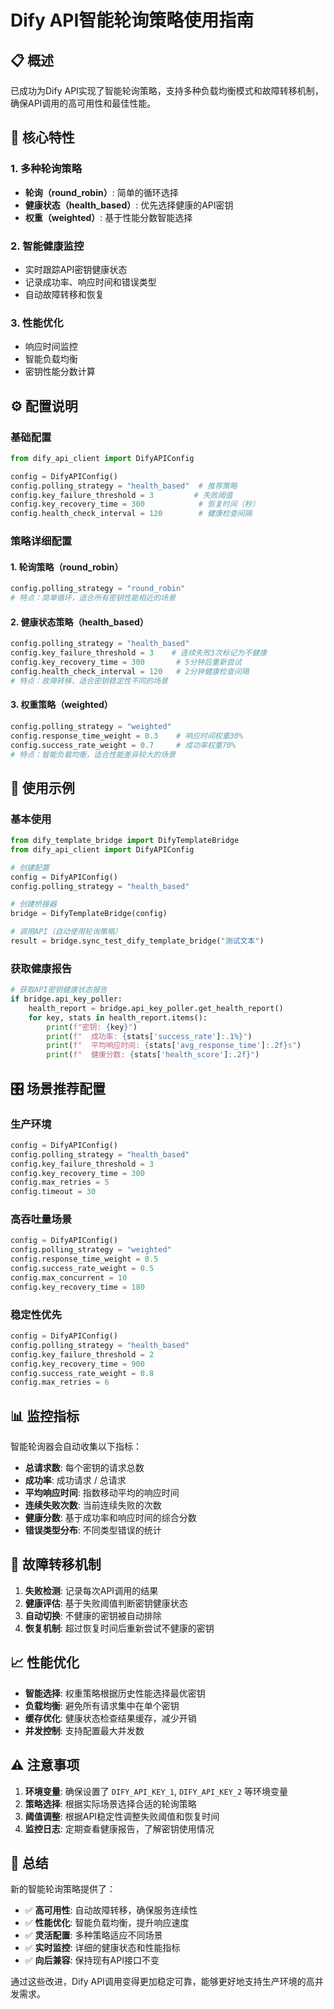# Dify API智能轮询策略使用指南

## 📋 概述

已成功为Dify API实现了智能轮询策略，支持多种负载均衡模式和故障转移机制，确保API调用的高可用性和最佳性能。

## 🎯 核心特性

### 1. **多种轮询策略**
- **轮询（round_robin）**: 简单的循环选择
- **健康状态（health_based）**: 优先选择健康的API密钥
- **权重（weighted）**: 基于性能分数智能选择

### 2. **智能健康监控**
- 实时跟踪API密钥健康状态
- 记录成功率、响应时间和错误类型
- 自动故障转移和恢复

### 3. **性能优化**
- 响应时间监控
- 智能负载均衡
- 密钥性能分数计算

## ⚙️ 配置说明

### 基础配置
```python
from dify_api_client import DifyAPIConfig

config = DifyAPIConfig()
config.polling_strategy = "health_based"  # 推荐策略
config.key_failure_threshold = 3         # 失败阈值
config.key_recovery_time = 300            # 恢复时间（秒）
config.health_check_interval = 120        # 健康检查间隔
```

### 策略详细配置

#### 1. 轮询策略（round_robin）
```python
config.polling_strategy = "round_robin"
# 特点：简单循环，适合所有密钥性能相近的场景
```

#### 2. 健康状态策略（health_based）
```python
config.polling_strategy = "health_based"
config.key_failure_threshold = 3    # 连续失败3次标记为不健康
config.key_recovery_time = 300       # 5分钟后重新尝试
config.health_check_interval = 120   # 2分钟健康检查间隔
# 特点：故障转移，适合密钥稳定性不同的场景
```

#### 3. 权重策略（weighted）
```python
config.polling_strategy = "weighted"
config.response_time_weight = 0.3    # 响应时间权重30%
config.success_rate_weight = 0.7     # 成功率权重70%
# 特点：智能负载均衡，适合性能差异较大的场景
```

## 🚀 使用示例

### 基本使用
```python
from dify_template_bridge import DifyTemplateBridge
from dify_api_client import DifyAPIConfig

# 创建配置
config = DifyAPIConfig()
config.polling_strategy = "health_based"

# 创建桥接器
bridge = DifyTemplateBridge(config)

# 调用API（自动使用轮询策略）
result = bridge.sync_test_dify_template_bridge("测试文本")
```

### 获取健康报告
```python
# 获取API密钥健康状态报告
if bridge.api_key_poller:
    health_report = bridge.api_key_poller.get_health_report()
    for key, stats in health_report.items():
        print(f"密钥: {key}")
        print(f"  成功率: {stats['success_rate']:.1%}")
        print(f"  平均响应时间: {stats['avg_response_time']:.2f}s")
        print(f"  健康分数: {stats['health_score']:.2f}")
```

## 🎛️ 场景推荐配置

### 生产环境
```python
config = DifyAPIConfig()
config.polling_strategy = "health_based"
config.key_failure_threshold = 3
config.key_recovery_time = 300
config.max_retries = 5
config.timeout = 30
```

### 高吞吐量场景
```python
config = DifyAPIConfig()
config.polling_strategy = "weighted"
config.response_time_weight = 0.5
config.success_rate_weight = 0.5
config.max_concurrent = 10
config.key_recovery_time = 180
```

### 稳定性优先
```python
config = DifyAPIConfig()
config.polling_strategy = "health_based"
config.key_failure_threshold = 2
config.key_recovery_time = 900
config.success_rate_weight = 0.8
config.max_retries = 6
```

## 📊 监控指标

智能轮询器会自动收集以下指标：

- **总请求数**: 每个密钥的请求总数
- **成功率**: 成功请求 / 总请求
- **平均响应时间**: 指数移动平均的响应时间
- **连续失败次数**: 当前连续失败的次数
- **健康分数**: 基于成功率和响应时间的综合分数
- **错误类型分布**: 不同类型错误的统计

## 🔧 故障转移机制

1. **失败检测**: 记录每次API调用的结果
2. **健康评估**: 基于失败阈值判断密钥健康状态
3. **自动切换**: 不健康的密钥被自动排除
4. **恢复机制**: 超过恢复时间后重新尝试不健康的密钥

## 📈 性能优化

- **智能选择**: 权重策略根据历史性能选择最优密钥
- **负载均衡**: 避免所有请求集中在单个密钥
- **缓存优化**: 健康状态检查结果缓存，减少开销
- **并发控制**: 支持配置最大并发数

## ⚠️ 注意事项

1. **环境变量**: 确保设置了 `DIFY_API_KEY_1`, `DIFY_API_KEY_2` 等环境变量
2. **策略选择**: 根据实际场景选择合适的轮询策略
3. **阈值调整**: 根据API稳定性调整失败阈值和恢复时间
4. **监控日志**: 定期查看健康报告，了解密钥使用情况

## 🎉 总结

新的智能轮询策略提供了：

- ✅ **高可用性**: 自动故障转移，确保服务连续性
- ✅ **性能优化**: 智能负载均衡，提升响应速度
- ✅ **灵活配置**: 多种策略适应不同场景
- ✅ **实时监控**: 详细的健康状态和性能指标
- ✅ **向后兼容**: 保持现有API接口不变

通过这些改进，Dify API调用变得更加稳定可靠，能够更好地支持生产环境的高并发需求。
